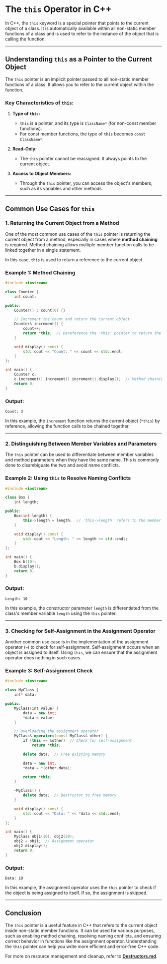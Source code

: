 # **The `this` Operator in C++**

In C++, the `this` keyword is a special pointer that points to the current object of a class. It is automatically available within all non-static member functions of a class and is used to refer to the instance of the object that is calling the function.

---

## **Understanding `this` as a Pointer to the Current Object**

The `this` pointer is an implicit pointer passed to all non-static member functions of a class. It allows you to refer to the current object within the function.

### **Key Characteristics of `this`:**

1. **Type of `this`:** 
   - `this` is a pointer, and its type is `ClassName*` (for non-const member functions).
   - For const member functions, the type of `this` becomes `const ClassName*`.
   
2. **Read-Only:** 
   - The `this` pointer cannot be reassigned. It always points to the current object.

3. **Access to Object Members:**
   - Through the `this` pointer, you can access the object's members, such as its variables and other methods.

---

## **Common Use Cases for `this`**

### 1. **Returning the Current Object from a Method**

One of the most common use cases of the `this` pointer is returning the current object from a method, especially in cases where **method chaining** is required. Method chaining allows multiple member function calls to be linked together in a single statement.

In this case, `this` is used to return a reference to the current object.

### **Example 1: Method Chaining**

```cpp
#include <iostream>

class Counter {
    int count;

public:
    Counter() : count(0) {}

    // Increment the count and return the current object
    Counter& increment() {
        count++;
        return *this;  // Dereference the 'this' pointer to return the object itself
    }

    void display() const {
        std::cout << "Count: " << count << std::endl;
    }
};

int main() {
    Counter c;
    c.increment().increment().increment().display();  // Method chaining
    return 0;
}
```

### **Output:**

```
Count: 3
```

In this example, the `increment` function returns the current object (`*this`) by reference, allowing the function calls to be chained together.

---

### 2. **Distinguishing Between Member Variables and Parameters**

The `this` pointer can be used to differentiate between member variables and method parameters when they have the same name. This is commonly done to disambiguate the two and avoid name conflicts.

### **Example 2: Using `this` to Resolve Naming Conflicts**

```cpp
#include <iostream>

class Box {
    int length;

public:
    Box(int length) {
        this->length = length;  // 'this->length' refers to the member variable, 'length' refers to the parameter
    }

    void display() const {
        std::cout << "Length: " << length << std::endl;
    }
};

int main() {
    Box b(10);
    b.display();
    return 0;
}
```

### **Output:**

```
Length: 10
```

In this example, the constructor parameter `length` is differentiated from the class's member variable `length` using the `this` pointer.

---

### 3. **Checking for Self-Assignment in the Assignment Operator**

Another common use case is in the implementation of the assignment operator (`=`) to check for self-assignment. Self-assignment occurs when an object is assigned to itself. Using `this`, we can ensure that the assignment operator does nothing in such cases.

### **Example 3: Self-Assignment Check**

```cpp
#include <iostream>

class MyClass {
    int* data;

public:
    MyClass(int value) {
        data = new int;
        *data = value;
    }

    // Overloading the assignment operator
    MyClass& operator=(const MyClass& other) {
        if (this == &other)  // Check for self-assignment
            return *this;

        delete data;  // Free existing memory

        data = new int;
        *data = *(other.data);

        return *this;
    }

    ~MyClass() {
        delete data;  // Destructor to free memory
    }

    void display() const {
        std::cout << "Data: " << *data << std::endl;
    }
};

int main() {
    MyClass obj1(10), obj2(20);
    obj2 = obj1;  // Assignment operator
    obj2.display();
    return 0;
}
```

### **Output:**

```
Data: 10
```

In this example, the assignment operator uses the `this` pointer to check if the object is being assigned to itself. If so, the assignment is skipped.

---

## **Conclusion**

The `this` pointer is a useful feature in C++ that refers to the current object inside non-static member functions. It can be used for various purposes, such as enabling method chaining, resolving naming conflicts, and ensuring correct behavior in functions like the assignment operator. Understanding the `this` pointer can help you write more efficient and error-free C++ code.

For more on resource management and cleanup, refer to **[Destructors.md](Destructors.md)**.
